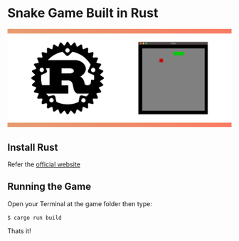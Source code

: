 # Snake Game Built in Rust

![Rust](image.png)

## Install Rust

Refer the [official website](https://www.rust-lang.org/tools/install)

## Running the Game

Open your Terminal at the game folder then type:

```
$ cargo run build
```

Thats it!
